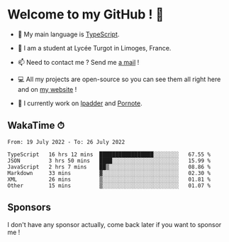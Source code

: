# Welcome to my GitHub ! 🌃

- 🔭 My main language is [TypeScript](https://www.typescriptlang.org/).

- 🌱 I am a student at Lycée Turgot in Limoges, France.

- 📫 Need to contact me ? Send me <a href="mailto:mikkel@milescode.dev">a mail</a> !

- 💻 All my projects are open-source so you can see them all right here and on <a href="https://www.vexcited.ml">my website</a> !

- 👀 I currently work on [lpadder](https://github.com/Vexcited/lpadder) and [Pornote](https://github.com/Vexcited/Pornote).

## WakaTime ⏱

<!--START_SECTION:waka-->

```text
From: 19 July 2022 - To: 26 July 2022

TypeScript   16 hrs 12 mins  █████████████████░░░░░░░░   67.55 %
JSON         3 hrs 50 mins   ████░░░░░░░░░░░░░░░░░░░░░   15.99 %
JavaScript   2 hrs 7 mins    ██▒░░░░░░░░░░░░░░░░░░░░░░   08.86 %
Markdown     33 mins         ▓░░░░░░░░░░░░░░░░░░░░░░░░   02.30 %
XML          26 mins         ▒░░░░░░░░░░░░░░░░░░░░░░░░   01.81 %
Other        15 mins         ▒░░░░░░░░░░░░░░░░░░░░░░░░   01.07 %
```

<!--END_SECTION:waka-->

## Sponsors

I don't have any sponsor actually, come back later if you want to sponsor me !
